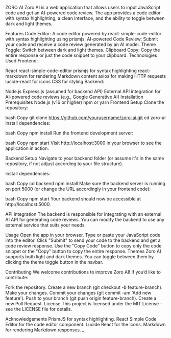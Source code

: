 ZORO AI
Zoro AI is a web application that allows users to input JavaScript code and get an AI-powered code review. The app provides a code editor with syntax highlighting, a clean interface, and the ability to toggle between dark and light themes.

Features
Code Editor: A code editor powered by react-simple-code-editor with syntax highlighting using prismjs.
AI-powered Code Review: Submit your code and receive a code review generated by an AI model.
Theme Toggle: Switch between dark and light themes.
Clipboard Copy: Copy the entire response or just the code snippet to your clipboard.
Technologies Used
Frontend:

React
react-simple-code-editor
prismjs for syntax highlighting
react-markdown for rendering Markdown content
axios for making HTTP requests
lucide-react for icons
CSS for styling
Backend:

Node.js
Express.js (assumed for backend API)
External API integration for AI-powered code reviews (e.g., Google Generative AI)
Installation
Prerequisites
Node.js (v16 or higher)
npm or yarn
Frontend Setup
Clone the repository:

bash
Copy
git clone https://github.com/yourusername/zoro-ai.git
cd zoro-ai
Install dependencies:

bash
Copy
npm install
Run the frontend development server:

bash
Copy
npm start
Visit http://localhost:3000 in your browser to see the application in action.

Backend Setup
Navigate to your backend folder (or assume it's in the same repository, if not adjust according to your file structure).

Install dependencies:

bash
Copy
cd backend
npm install
Make sure the backend server is running on port 5000 (or change the URL accordingly in your frontend code):

bash
Copy
npm start
Your backend should now be accessible at http://localhost:5000.

API Integration
The backend is responsible for integrating with an external AI API for generating code reviews. You can modify the backend to use any external service that suits your needs.

Usage
Open the app in your browser.
Type or paste your JavaScript code into the editor.
Click "Submit" to send your code to the backend and get a code review response.
Use the "Copy Code" button to copy only the code snippet or the "Copy" button to copy the entire response.
Themes
Zoro AI supports both light and dark themes. You can toggle between them by clicking the theme toggle button in the navbar.

Contributing
We welcome contributions to improve Zoro AI! If you’d like to contribute:

Fork the repository.
Create a new branch (git checkout -b feature-branch).
Make your changes.
Commit your changes (git commit -am 'Add new feature').
Push to your branch (git push origin feature-branch).
Create a new Pull Request.
License
This project is licensed under the MIT License - see the LICENSE file for details.

Acknowledgements
PrismJS for syntax highlighting.
React Simple Code Editor for the code editor component.
Lucide React for the icons.
Markdown for rendering Markdown responses.
_
